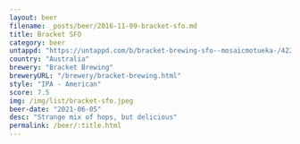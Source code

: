 ```yaml
---
layout: beer
filename: _posts/beer/2016-11-09-bracket-sfo.md
title: Bracket SFO
category: beer
untappd: "https://untappd.com/b/bracket-brewing-sfo--mosaicmotueka-/4220841"
country: "Australia"
brewery: "Bracket Brewing"
breweryURL: "/brewery/bracket-brewing.html"
style: "IPA - American"
score: 7.5
img: /img/list/bracket-sfo.jpeg
beer-date: "2021-06-05"
desc: "Strange mix of hops, but delicious"
permalink: /beer/:title.html
---
```

